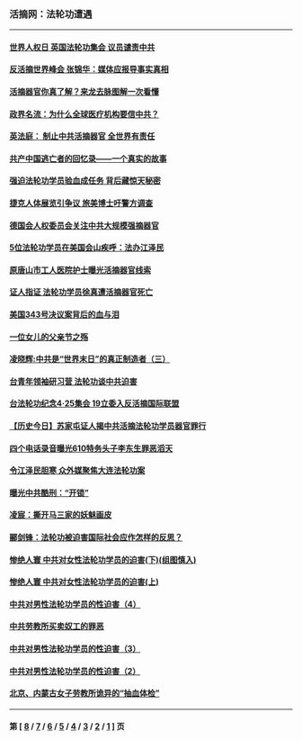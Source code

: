### 活摘网：法轮功遭遇
---
#### [世界人权日 英国法轮功集会 议员谴责中共](../../pages/nf5881/n13431763.md?06270430) 
#### [反活摘世界峰会 张锦华：媒体应报导事实真相](../../pages/nf5881/n13278502.md?06270430) 
#### [活摘器官你真了解？来龙去脉图解一次看懂](../../pages/nf5881/n13013820.md?06270430) 
#### [政界名流：为什么全球医疗机构要信中共？](../../pages/nf5881/n11945479.md?06270430) 
#### [英法庭： 制止中共活摘器官 全世界有责任](../../pages/nf5881/n11330691.md?06270430) 
#### [共产中国逃亡者的回忆录——一个真实的故事](../../pages/nf5881/n10918649.md?06270430) 
#### [强迫法轮功学员验血成任务 背后藏惊天秘密](../../pages/nf5881/n4252384.md?06270430) 
#### [捷克人体展览引争议 旅美博士吁警方调查](../../pages/nf5881/n9429187.md?06270430) 
#### [德国会人权委员会关注中共大规模强摘器官](../../pages/nf5881/n8418950.md?06270430) 
#### [5位法轮功学员在美国会山疾呼：法办江泽民](../../pages/nf5881/n8101519.md?06270430) 
#### [原唐山市工人医院护士曝光活摘器官线索](../../pages/nf5881/n8076384.md?06270430) 
#### [证人指证 法轮功学员徐真遭活摘器官死亡](../../pages/nf5881/n8042467.md?06270430) 
#### [美国343号决议案背后的血与泪](../../pages/nf5881/n8020684.md?06270430) 
#### [一位女儿的父亲节之殇](../../pages/nf5881/n8014122.md?06270430) 
#### [凌晓辉:中共是“世界末日”的真正制造者（三）](../../pages/nf5881/n4210333.md?06270430) 
#### [台青年领袖研习营 法轮功谈中共迫害](../../pages/nf5881/n4141857.md?06270430) 
#### [台法轮功纪念4‧25集会 19立委入反活摘国际联盟](../../pages/nf5881/n4141821.md?06270430) 
#### [【历史今日】苏家屯证人揭中共活摘法轮功学员器官罪行](../../pages/nf5881/n4135912.md?06270430) 
#### [四个电话录音曝光610特务头子李东生罪恶滔天](../../pages/nf5881/n4040060.md?06270430) 
#### [令江泽民胆寒 众外媒聚焦大连法轮功案](../../pages/nf5881/n3932671.md?06270430) 
#### [曝光中共酷刑：“开锁”](../../pages/nf5881/n3889373.md?06270430) 
#### [凌宸：撕开马三家的妖魅画皮](../../pages/nf5881/n3849369.md?06270430) 
#### [郦剑锋：法轮功被迫害国际社会应作怎样的反思？](../../pages/nf5881/n3824560.md?06270430) 
#### [惨绝人寰 中共对女性法轮功学员的迫害(下)(组图慎入)](../../pages/nf5881/n3816285.md?06270430) 
#### [惨绝人寰 中共对女性法轮功学员的迫害(上)](../../pages/nf5881/n3815374.md?06270430) 
#### [中共对男性法轮功学员的性迫害（4）](../../pages/nf5881/n3769144.md?06270430) 
#### [中共劳教所买卖奴工的罪恶](../../pages/nf5881/n3769378.md?06270430) 
#### [中共对男性法轮功学员的性迫害（3）](../../pages/nf5881/n3768231.md?06270430) 
#### [中共对男性法轮功学员的性迫害（2）](../../pages/nf5881/n3767211.md?06270430) 
#### [北京、内蒙古女子劳教所诡异的“抽血体检”](../../pages/nf5881/n3753158.md?06270430) 

---
#### 第 [ [8](./8.md?06270430) / [7](./7.md?06270430) / [6](./6.md?06270430) / [5](./5.md?06270430) / [4](./4.md?06270430) / [3](./3.md?06270430) / [2](./2.md?06270430) / [1](./1.md?06270430) ] 页
